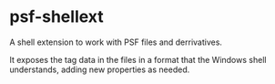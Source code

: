 # psf-shellext
A shell extension to work with PSF files and derrivatives.

It exposes the tag data in the files in a format that the Windows shell understands, adding new properties as needed.
